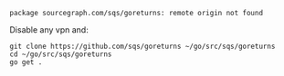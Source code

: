 `package sourcegraph.com/sqs/goreturns: remote origin not found`

Disable any vpn and:

```shell
git clone https://github.com/sqs/goreturns ~/go/src/sqs/goreturns
cd ~/go/src/sqs/goreturns
go get .
```
